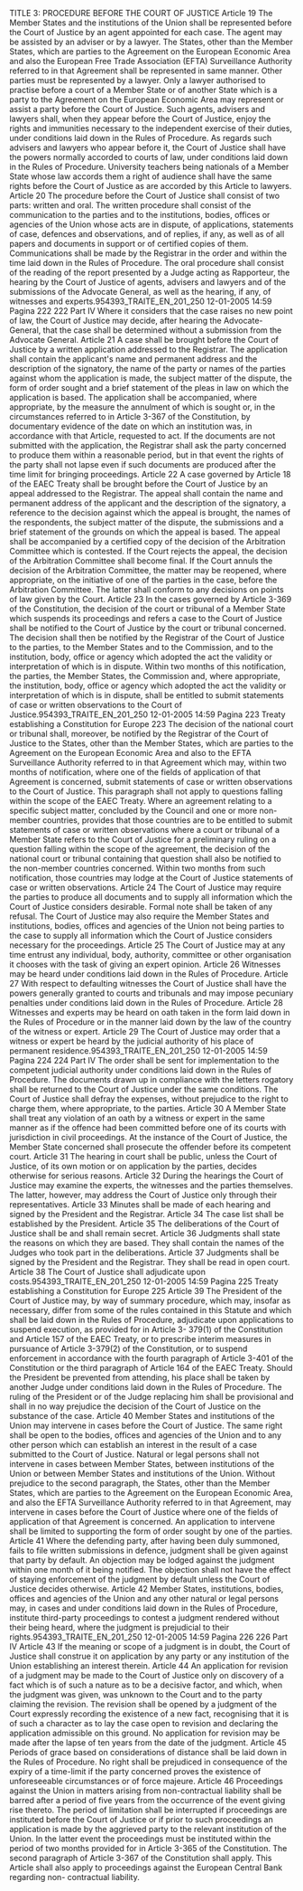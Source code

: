 TITLE 3: PROCEDURE BEFORE THE COURT OF JUSTICE
Article 19
The Member States and the institutions of the Union shall be represented before the Court of Justice
by an agent appointed for each case. The agent may be assisted by an adviser or by a lawyer.
The States, other than the Member States, which are parties to the Agreement on the European
Economic Area and also the European Free Trade Association (EFTA) Surveillance Authority referred
to in that Agreement shall be represented in same manner.
Other parties must be represented by a lawyer.
Only a lawyer authorised to practise before a court of a Member State or of another State which is a
party to the Agreement on the European Economic Area may represent or assist a party before the
Court of Justice.
Such agents, advisers and lawyers shall, when they appear before the Court of Justice, enjoy the rights
and immunities necessary to the independent exercise of their duties, under conditions laid down in
the Rules of Procedure.
As regards such advisers and lawyers who appear before it, the Court of Justice shall have the powers
normally accorded to courts of law, under conditions laid down in the Rules of Procedure.
University teachers being nationals of a Member State whose law accords them a right of audience
shall have the same rights before the Court of Justice as are accorded by this Article to lawyers.
Article 20
The procedure before the Court of Justice shall consist of two parts: written and oral.
The written procedure shall consist of the communication to the parties and to the institutions,
bodies, offices or agencies of the Union whose acts are in dispute, of applications, statements of case,
defences and observations, and of replies, if any, as well as of all papers and documents in support or
of certified copies of them.
Communications shall be made by the Registrar in the order and within the time laid down in the
Rules of Procedure.
The oral procedure shall consist of the reading of the report presented by a Judge acting as
Rapporteur, the hearing by the Court of Justice of agents, advisers and lawyers and of the submissions
of the Advocate General, as well as the hearing, if any, of witnesses and experts.954393_TRAITE_EN_201_250
12-01-2005
14:59
Pagina 222
222
Part IV
Where it considers that the case raises no new point of law, the Court of Justice may decide, after
hearing the Advocate-General, that the case shall be determined without a submission from the
Advocate General.
Article 21
A case shall be brought before the Court of Justice by a written application addressed to the Registrar.
The application shall contain the applicant's name and permanent address and the description of the
signatory, the name of the party or names of the parties against whom the application is made, the
subject matter of the dispute, the form of order sought and a brief statement of the pleas in law on
which the application is based.
The application shall be accompanied, where appropriate, by the measure the annulment of which is
sought or, in the circumstances referred to in Article 3-367 of the Constitution, by documentary
evidence of the date on which an institution was, in accordance with that Article, requested to act. If
the documents are not submitted with the application, the Registrar shall ask the party concerned to
produce them within a reasonable period, but in that event the rights of the party shall not lapse even
if such documents are produced after the time limit for bringing proceedings.
Article 22
A case governed by Article 18 of the EAEC Treaty shall be brought before the Court of Justice by an
appeal addressed to the Registrar. The appeal shall contain the name and permanent address of the
applicant and the description of the signatory, a reference to the decision against which the appeal is
brought, the names of the respondents, the subject matter of the dispute, the submissions and a brief
statement of the grounds on which the appeal is based.
The appeal shall be accompanied by a certified copy of the decision of the Arbitration Committee
which is contested.
If the Court rejects the appeal, the decision of the Arbitration Committee shall become final.
If the Court annuls the decision of the Arbitration Committee, the matter may be reopened, where
appropriate, on the initiative of one of the parties in the case, before the Arbitration Committee. The
latter shall conform to any decisions on points of law given by the Court.
Article 23
In the cases governed by Article 3-369 of the Constitution, the decision of the court or tribunal of a
Member State which suspends its proceedings and refers a case to the Court of Justice shall be
notified to the Court of Justice by the court or tribunal concerned. The decision shall then be notified
by the Registrar of the Court of Justice to the parties, to the Member States and to the Commission,
and to the institution, body, office or agency which adopted the act the validity or interpretation of
which is in dispute.
Within two months of this notification, the parties, the Member States, the Commission and, where
appropriate, the institution, body, office or agency which adopted the act the validity or
interpretation of which is in dispute, shall be entitled to submit statements of case or written
observations to the Court of Justice.954393_TRAITE_EN_201_250
12-01-2005
14:59
Pagina 223
Treaty establishing a Constitution for Europe
223
The decision of the national court or tribunal shall, moreover, be notified by the Registrar of the
Court of Justice to the States, other than the Member States, which are parties to the Agreement on
the European Economic Area and also to the EFTA Surveillance Authority referred to in that
Agreement which may, within two months of notification, where one of the fields of application of
that Agreement is concerned, submit statements of case or written observations to the Court of
Justice. This paragraph shall not apply to questions falling within the scope of the EAEC Treaty.
Where an agreement relating to a specific subject matter, concluded by the Council and one or more
non-member countries, provides that those countries are to be entitled to submit statements of case
or written observations where a court or tribunal of a Member State refers to the Court of Justice for
a preliminary ruling on a question falling within the scope of the agreement, the decision of the
national court or tribunal containing that question shall also be notified to the non-member
countries concerned. Within two months from such notification, those countries may lodge at the
Court of Justice statements of case or written observations.
Article 24
The Court of Justice may require the parties to produce all documents and to supply all information
which the Court of Justice considers desirable. Formal note shall be taken of any refusal.
The Court of Justice may also require the Member States and institutions, bodies, offices and agencies
of the Union not being parties to the case to supply all information which the Court of Justice
considers necessary for the proceedings.
Article 25
The Court of Justice may at any time entrust any individual, body, authority, committee or other
organisation it chooses with the task of giving an expert opinion.
Article 26
Witnesses may be heard under conditions laid down in the Rules of Procedure.
Article 27
With respect to defaulting witnesses the Court of Justice shall have the powers generally granted to
courts and tribunals and may impose pecuniary penalties under conditions laid down in the Rules of
Procedure.
Article 28
Witnesses and experts may be heard on oath taken in the form laid down in the Rules of Procedure
or in the manner laid down by the law of the country of the witness or expert.
Article 29
The Court of Justice may order that a witness or expert be heard by the judicial authority of his place
of permanent residence.954393_TRAITE_EN_201_250
12-01-2005
14:59
Pagina 224
224
Part IV
The order shall be sent for implementation to the competent judicial authority under conditions laid
down in the Rules of Procedure. The documents drawn up in compliance with the letters rogatory
shall be returned to the Court of Justice under the same conditions.
The Court of Justice shall defray the expenses, without prejudice to the right to charge them, where
appropriate, to the parties.
Article 30
A Member State shall treat any violation of an oath by a witness or expert in the same manner as if
the offence had been committed before one of its courts with jurisdiction in civil proceedings. At the
instance of the Court of Justice, the Member State concerned shall prosecute the offender before its
competent court.
Article 31
The hearing in court shall be public, unless the Court of Justice, of its own motion or on application
by the parties, decides otherwise for serious reasons.
Article 32
During the hearings the Court of Justice may examine the experts, the witnesses and the parties
themselves. The latter, however, may address the Court of Justice only through their representatives.
Article 33
Minutes shall be made of each hearing and signed by the President and the Registrar.
Article 34
The case list shall be established by the President.
Article 35
The deliberations of the Court of Justice shall be and shall remain secret.
Article 36
Judgments shall state the reasons on which they are based. They shall contain the names of the Judges
who took part in the deliberations.
Article 37
Judgments shall be signed by the President and the Registrar. They shall be read in open court.
Article 38
The Court of Justice shall adjudicate upon costs.954393_TRAITE_EN_201_250
12-01-2005
14:59
Pagina 225
Treaty establishing a Constitution for Europe
225
Article 39
The President of the Court of Justice may, by way of summary procedure, which may, insofar as
necessary, differ from some of the rules contained in this Statute and which shall be laid down in the
Rules of Procedure, adjudicate upon applications to suspend execution, as provided for in Article 3-
379(1) of the Constitution and Article 157 of the EAEC Treaty, or to prescribe interim measures in
pursuance of Article 3-379(2) of the Constitution, or to suspend enforcement in accordance with
the fourth paragraph of Article 3-401 of the Constitution or the third paragraph of Article 164 of
the EAEC Treaty.
Should the President be prevented from attending, his place shall be taken by another Judge under
conditions laid down in the Rules of Procedure.
The ruling of the President or of the Judge replacing him shall be provisional and shall in no way
prejudice the decision of the Court of Justice on the substance of the case.
Article 40
Member States and institutions of the Union may intervene in cases before the Court of Justice.
The same right shall be open to the bodies, offices and agencies of the Union and to any other person
which can establish an interest in the result of a case submitted to the Court of Justice. Natural or
legal persons shall not intervene in cases between Member States, between institutions of the Union
or between Member States and institutions of the Union.
Without prejudice to the second paragraph, the States, other than the Member States, which are
parties to the Agreement on the European Economic Area, and also the EFTA Surveillance Authority
referred to in that Agreement, may intervene in cases before the Court of Justice where one of the
fields of application of that Agreement is concerned.
An application to intervene shall be limited to supporting the form of order sought by one of the
parties.
Article 41
Where the defending party, after having been duly summoned, fails to file written submissions in
defence, judgment shall be given against that party by default. An objection may be lodged against
the judgment within one month of it being notified. The objection shall not have the effect of staying
enforcement of the judgment by default unless the Court of Justice decides otherwise.
Article 42
Member States, institutions, bodies, offices and agencies of the Union and any other natural or legal
persons may, in cases and under conditions laid down in the Rules of Procedure, institute third-party
proceedings to contest a judgment rendered without their being heard, where the judgment is
prejudicial to their rights.954393_TRAITE_EN_201_250
12-01-2005
14:59
Pagina 226
226
Part IV
Article 43
If the meaning or scope of a judgment is in doubt, the Court of Justice shall construe it on application
by any party or any institution of the Union establishing an interest therein.
Article 44
An application for revision of a judgment may be made to the Court of Justice only on discovery of a
fact which is of such a nature as to be a decisive factor, and which, when the judgment was given, was
unknown to the Court and to the party claiming the revision.
The revision shall be opened by a judgment of the Court expressly recording the existence of a new
fact, recognising that it is of such a character as to lay the case open to revision and declaring the
application admissible on this ground.
No application for revision may be made after the lapse of ten years from the date of the judgment.
Article 45
Periods of grace based on considerations of distance shall be laid down in the Rules of Procedure.
No right shall be prejudiced in consequence of the expiry of a time-limit if the party concerned
proves the existence of unforeseeable circumstances or of force majeure.
Article 46
Proceedings against the Union in matters arising from non-contractual liability shall be barred after a
period of five years from the occurrence of the event giving rise thereto. The period of limitation
shall be interrupted if proceedings are instituted before the Court of Justice or if prior to such
proceedings an application is made by the aggrieved party to the relevant institution of the Union. In
the latter event the proceedings must be instituted within the period of two months provided for in
Article 3-365 of the Constitution. The second paragraph of Article 3-367 of the Constitution shall
apply.
This Article shall also apply to proceedings against the European Central Bank regarding non-
contractual liability.

